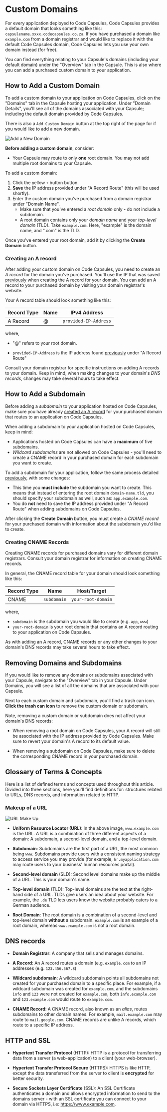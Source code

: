 # Custom Domains

For every application deployed to Code Capsules, Code Capsules provides a default domain that looks something like this: `capsulename.xxxx.codecapsules.co.za`. If you have purchased a domain like `example.com` from a domain registrar and would like to replace it with the default Code Capsules domain, Code Capsules lets you use your own domain instead (for free).

You can find everything relating to your Capsule's domains (including your default domain) under the "Overview" tab in the Capsule. This is also where you can add a purchased custom domain to your application.

## How to Add a Custom Domain

To add a custom domain to your application on Code Capsules, click on the "Domains" tab in the Capsule hosting your application. Under "Domain Details", you'll see all of the domains associated with your Capsule; including the default domain provided by Code Capsules.

There is also a `Add Custom Domain` button at the top right of the page for if you would like to add a new domain.

![Add a New Domain](../.gitbook/assets/frontend-capsule/custom-domain/add-domain.png)

**Before adding a custom domain**, consider:
- Your Capsule may route to only **one** root domain. You may not add multiple root domains to your Capsule.

To add a custom domain:

1. Click the yellow `+` button  button.
2. **Save** the IP address provided under "A Record Route" (this will be used shortly).
3. Enter the custom domain you've purchased from a domain registrar under "Domain Name".
    - Make sure that you've entered a _root domain_ only - do not include a
  subdomain.
    - A root domain contains only your _domain name_ and your _top-level domain_ (TLD). Take `example.com`. Here, "example" is the domain name, and ".com" is the TLD.

Once you've entered your root domain, add it by clicking the **Create Domain** button.

### Creating an A record

After adding your custom domain on Code Capsules, you need to create an _A record_ for the domain you've purchased. You'll use the IP that was saved [previously](#adding-a-domain) when creating the A record for your domain. You can add an A record to your purchased domain by visiting your domain registrar's website.

Your A record table should look something like this:

|Record Type|Name|IPv4 Address|   
|-----------|----|------------|
|A Record   |  @ |`provided-IP-Address`|

where,

- "@" refers to your root domain.

- `provided-IP-Address` is the IP address found [previously](#how-to-add-a-custom-domain) under "A Record Route"

Consult your domain registrar for specific instructions on adding A records to your domain. Keep in mind, when making changes to your domain's _DNS records_, changes may take several hours to take effect.

## How to Add a Subdomain

Before adding a _subdomain_ to your application hosted on Code Capsules, make sure you have already [created an A record](#how-to-add-a-custom-domain) for your purchased domain that routes to an application on Code Capsules. 

When adding a subdomain to your application hosted on Code Capsules, keep in mind:

- Applications hosted on Code Capsules can have a **maximum** of five subdomains.
- _Wildcard subdomains_ are not allowed on Code Capsules - you'll need to create a CNAME record in your purchased domain for each subdomain you want to create.

To add a subdomain for your application, follow the same process detailed [previously](#adding-a-domain), with some changes:

- This time you **must include** the subdomain you want to create. This means that instead of entering the root domain `domain-name.tld`, you should specify your subdomain as well, such as: `app.example.com`.
- You do **not** need to save the IP address provided under "A Record Route" when adding subdomains on Code Capsules.

After clicking the **Create Domain** button, you must create a _CNAME record_ for your purchased domain with information about the subdomain you'd like to create.

### Creating CNAME Records

Creating CNAME records for purchased domains vary for different domain registrars. Consult your domain registrar for information on creating CNAME records. 

In general, the CNAME record table for your domain should look something like this:

|Record Type|Name|Host/Target |   
|-----------|----|------------|
|CNAME      | `subdomain` |`your-root-domain`|

where, 

- `subdomain` is the subdomain you would like to create (e.g. `app`, `www`)
- `your-root-domain` is your root domain that contains an A record routing to your application on Code Capsules.

As with adding an A record, CNAME records or any other changes to your domain's DNS records may take several hours to take effect.

## Removing Domains and Subdomains

If you would like to remove any domains or subdomains associated with your Capsule, navigate to the "Overview" tab in your Capsule. Under Domains, you will see a list of all the domains that are associated with your Capsule. 

Next to each custom domain and subdomain, you'll find a trash can icon. **Click the trash can icon** to remove the custom domain or subdomain.

Note, removing a custom domain or subdomain does not affect your domain's DNS records:

- When removing a root domain on Code Capsules, your A record will still be associated with the IP address provided by Code Capsules. Make sure to revert your domain's A record to its default value.

- When removing a subdomain on Code Capsules, make sure to delete the corresponding CNAME record in your purchased domain. 

## Glossary of Terms & Concepts

Here is a list of defined terms and concepts used throughout this article. Divided into three sections, here you'll find definitions for: structures related to URLs, DNS records, and information related to HTTP. 

### Makeup of a URL
![URL Make Up](../.gitbook/assets/frontend-capsule/custom-domain/url-makeup.png)

- **Uniform Resource Locator (URL)**: In the above image, `www.example.com` is the URL. A URL is a combination of three different aspects of a domain: A subdomain, a second-level domain, and a top-level domain.

- **Subdomain**: Subdomains are the first part of a URL, the most common being `www`. Subdomains provide users with a consistent naming strategy to access service you may provide (for example, `hr.myapplication.com` may route users to your business' human resources portal).

- **Second-level domain** (SLD): Second level domains make up the middle of a URL. This is your domain's name.

- **Top-level domain** (TLD): Top-level domains are the text at the right-hand side of a URL. TLDs give users an idea about your website. For example, the `.de` TLD lets users know the website probably caters to a German audience.

- **Root Domain**: The root domain is a combination of a second-level and top-level domain **without** a subdomain. `example.com` is an example of a root domain, whereas `www.example.com` is not a root domain.


## DNS records

- **Domain Registrar**: A company that sells and manages domains.

- **A Record**: An A record routes a domain (e.g. `example.com` to an IP addresses (e.g. `123.456.567.8`)

- **Wildcard subdomain**: A wildcard subdomain points all subdomains not created for your purchased domain to a specific place. For example, if a wildcard subdomain was created for `example.com`, and the subdomains `info` and `123` were not created for `example.com`, both `info.example.com` and `123.example.com` would route to `example.com`. 

- **CNAME Record**: A CNAME record, also known as an _alias_, routes subdomains to other domain names. For example, `mail.example.com` may route to `mail.google.com`. CNAME records are unlike A records, which route to a specific IP address.

## HTTP and SSL
- **Hypertext Transfer Protocol** (HTTP): HTTP is a protocol for transferring data from a server (a web-application) to a client (your web-browser). 

- **Hypertext Transfer Protocol Secure** (HTTPS): HTTPS is like HTTP, except the data transferred from the server to client is **encrypted** for better security. 

- **Secure Sockets Layer Certificate** (SSL): An SSL Certificate authenticates a domain and allows encrypted information to send to the domains server - with an SSL certificate you can connect to your domain via HTTPS, i.e: https://www.example.com.
